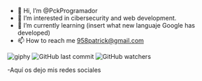 - 👋 Hi, I’m @PckProgramador
- 👀 I’m interested in cibersecurity and web development.
- 🌱 I’m currently learning (insert what new languaje Google has developed)
- 📫 How to reach me 958patrick@gmail.com

![giphy](https://github.com/PckProgramador/PckProgramador/assets/119043644/2beab4e9-f88f-4dae-ad3c-1a3472c9297d)
![GitHub last commit](https://img.shields.io/github/last-commit/PckProgramador/PckProgramador)
![GitHub watchers](https://img.shields.io/github/watchers/PckProgramador/PckProgramador?style=social)




-Aquí os dejo mis redes sociales

[linkedin]: https://www.linkedin.com/in/patrick-moreno--ciberseguridad-economia-hacking/
